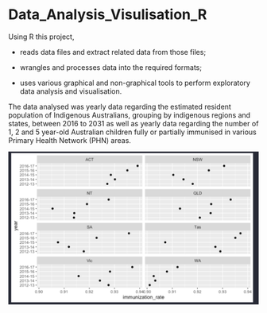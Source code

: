 # Data_Analysis_Visulisation_R

Using R this project,

- reads data files and extract related data from those files;

- wrangles and processes data into the required formats;

- uses various graphical and non-graphical tools to perform exploratory data analysis and visualisation.

The data analysed was yearly data regarding the estimated resident population of Indigenous Australians, grouping by indigenous regions and states, between 2016 to 2031 as well as yearly data regarding the number of 1, 2 and 5 year-old Australian children fully or partially immunised in various Primary Health Network (PHN) areas.

![alt text](https://github.com/aber0016/Data_Analysis_Visulisation_R/blob/main/immunisation_rate.png?raw=true)
